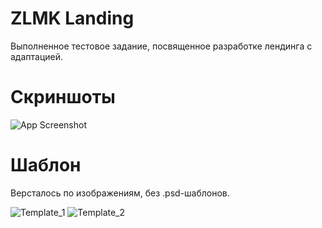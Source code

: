 # ZLMK Landing

Выполненное тестовое задание, посвященное разработке лендинга c адаптацией.

# Скриншоты

![App Screenshot](https://raw.githubusercontent.com/wokise4540/zlmk_landing/main/docs/home.png)

# Шаблон

Версталось по изображениям, без .psd-шаблонов.

![Template_1](https://raw.githubusercontent.com/wokise4540/zlmk_landing/main/docs/template_1.png)
![Template_2](https://raw.githubusercontent.com/wokise4540/zlmk_landing/main/docs/template_2.png)
